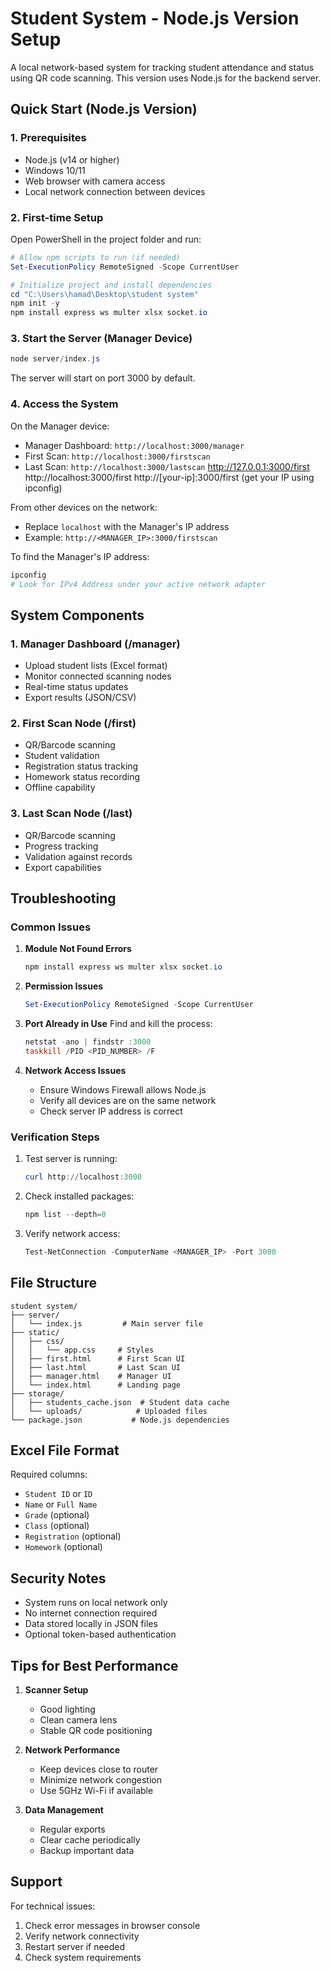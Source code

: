 # Student System - Node.js Version Setup

A local network-based system for tracking student attendance and status using QR code scanning. This version uses Node.js for the backend server.

## Quick Start (Node.js Version)

### 1. Prerequisites

- Node.js (v14 or higher)
- Windows 10/11
- Web browser with camera access
- Local network connection between devices

### 2. First-time Setup

Open PowerShell in the project folder and run:

```powershell
# Allow npm scripts to run (if needed)
Set-ExecutionPolicy RemoteSigned -Scope CurrentUser

# Initialize project and install dependencies
cd "C:\Users\hamad\Desktop\student system"
npm init -y
npm install express ws multer xlsx socket.io
```

### 3. Start the Server (Manager Device)

```powershell
node server/index.js
```

The server will start on port 3000 by default.

### 4. Access the System

On the Manager device:
- Manager Dashboard: `http://localhost:3000/manager`
- First Scan: `http://localhost:3000/firstscan`
- Last Scan: `http://localhost:3000/lastscan`
http://127.0.0.1:3000/first
http://localhost:3000/first
http://[your-ip]:3000/first (get your IP using ipconfig)

From other devices on the network:
- Replace `localhost` with the Manager's IP address
- Example: `http://<MANAGER_IP>:3000/firstscan`

To find the Manager's IP address:
```powershell
ipconfig
# Look for IPv4 Address under your active network adapter
```

## System Components

### 1. Manager Dashboard (/manager)
- Upload student lists (Excel format)
- Monitor connected scanning nodes
- Real-time status updates
- Export results (JSON/CSV)

### 2. First Scan Node (/first)
- QR/Barcode scanning
- Student validation
- Registration status tracking
- Homework status recording
- Offline capability

### 3. Last Scan Node (/last)
- QR/Barcode scanning
- Progress tracking
- Validation against records
- Export capabilities

## Troubleshooting

### Common Issues

1. **Module Not Found Errors**
   ```powershell
   npm install express ws multer xlsx socket.io
   ```

2. **Permission Issues**
   ```powershell
   Set-ExecutionPolicy RemoteSigned -Scope CurrentUser
   ```

3. **Port Already in Use**
   Find and kill the process:
   ```powershell
   netstat -ano | findstr :3000
   taskkill /PID <PID_NUMBER> /F
   ```

4. **Network Access Issues**
   - Ensure Windows Firewall allows Node.js
   - Verify all devices are on the same network
   - Check server IP address is correct

### Verification Steps

1. Test server is running:
   ```powershell
   curl http://localhost:3000
   ```

2. Check installed packages:
   ```powershell
   npm list --depth=0
   ```

3. Verify network access:
   ```powershell
   Test-NetConnection -ComputerName <MANAGER_IP> -Port 3000
   ```

## File Structure

```
student system/
├── server/
│   └── index.js         # Main server file
├── static/
│   ├── css/
│   │   └── app.css     # Styles
│   ├── first.html      # First Scan UI
│   ├── last.html       # Last Scan UI
│   ├── manager.html    # Manager UI
│   └── index.html      # Landing page
├── storage/
│   ├── students_cache.json  # Student data cache
│   └── uploads/            # Uploaded files
└── package.json           # Node.js dependencies
```

## Excel File Format

Required columns:
- `Student ID` or `ID`
- `Name` or `Full Name`
- `Grade` (optional)
- `Class` (optional)
- `Registration` (optional)
- `Homework` (optional)

## Security Notes

- System runs on local network only
- No internet connection required
- Data stored locally in JSON files
- Optional token-based authentication

## Tips for Best Performance

1. **Scanner Setup**
   - Good lighting
   - Clean camera lens
   - Stable QR code positioning

2. **Network Performance**
   - Keep devices close to router
   - Minimize network congestion
   - Use 5GHz Wi-Fi if available

3. **Data Management**
   - Regular exports
   - Clear cache periodically
   - Backup important data

## Support

For technical issues:
1. Check error messages in browser console
2. Verify network connectivity
3. Restart server if needed
4. Check system requirements